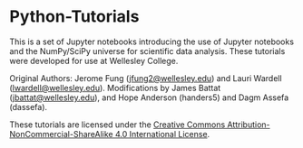 # Python-Tutorials

This is a set of Jupyter notebooks introducing the use of Jupyter notebooks and the NumPy/SciPy universe for scientific data analysis. These tutorials were developed for use at Wellesley College.

Original Authors: Jerome Fung (jfung2@wellesley.edu) and Lauri Wardell (lwardell@wellesley.edu).  Modifications by James Battat (jbattat@wellesley.edu), and Hope Anderson (handers5) and Dagm Assefa (dassefa).

These tutorials are licensed under the [Creative Commons Attribution-NonCommercial-ShareAlike 4.0 International License](https://creativecommons.org/licenses/by-nc-sa/4.0/). 

